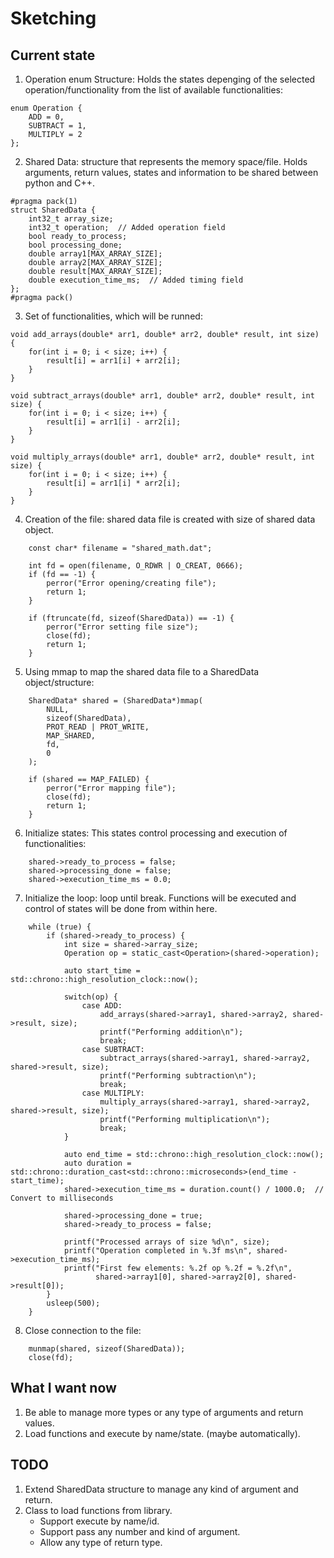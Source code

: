 # Sketching


## Current state
1. Operation enum Structure: Holds the states depenging of the selected 
operation/functionality from the list of available functionalities:
```
enum Operation {
    ADD = 0,
    SUBTRACT = 1,
    MULTIPLY = 2
};
```

2. Shared Data: structure that represents the memory space/file. 
Holds arguments, return values, states and information to be shared
between python and C++.
```
#pragma pack(1)
struct SharedData {
    int32_t array_size;
    int32_t operation;  // Added operation field
    bool ready_to_process;
    bool processing_done;
    double array1[MAX_ARRAY_SIZE];
    double array2[MAX_ARRAY_SIZE];
    double result[MAX_ARRAY_SIZE];
    double execution_time_ms;  // Added timing field
};
#pragma pack()
```

3. Set of functionalities, which will be runned:
```
void add_arrays(double* arr1, double* arr2, double* result, int size) {
    for(int i = 0; i < size; i++) {
        result[i] = arr1[i] + arr2[i];
    }
}

void subtract_arrays(double* arr1, double* arr2, double* result, int size) {
    for(int i = 0; i < size; i++) {
        result[i] = arr1[i] - arr2[i];
    }
}

void multiply_arrays(double* arr1, double* arr2, double* result, int size) {
    for(int i = 0; i < size; i++) {
        result[i] = arr1[i] * arr2[i];
    }
}
```

4. Creation of the file: shared data file is created with size of shared data object.
```
    const char* filename = "shared_math.dat";
    
    int fd = open(filename, O_RDWR | O_CREAT, 0666);
    if (fd == -1) {
        perror("Error opening/creating file");
        return 1;
    }

    if (ftruncate(fd, sizeof(SharedData)) == -1) {
        perror("Error setting file size");
        close(fd);
        return 1;
    }
```

5. Using mmap to map the shared data file to a SharedData object/structure:
```
    SharedData* shared = (SharedData*)mmap(
        NULL, 
        sizeof(SharedData), 
        PROT_READ | PROT_WRITE, 
        MAP_SHARED, 
        fd, 
        0
    );

    if (shared == MAP_FAILED) {
        perror("Error mapping file");
        close(fd);
        return 1;
    }
```

6. Initialize states: This states control processing and execution of functionalities:
```
    shared->ready_to_process = false;
    shared->processing_done = false;
    shared->execution_time_ms = 0.0;
```

7. Initialize the loop: loop until break. Functions will be executed and
control of states will be done from within here.
```
    while (true) {
        if (shared->ready_to_process) {
            int size = shared->array_size;
            Operation op = static_cast<Operation>(shared->operation);
            
            auto start_time = std::chrono::high_resolution_clock::now();
            
            switch(op) {
                case ADD:
                    add_arrays(shared->array1, shared->array2, shared->result, size);
                    printf("Performing addition\n");
                    break;
                case SUBTRACT:
                    subtract_arrays(shared->array1, shared->array2, shared->result, size);
                    printf("Performing subtraction\n");
                    break;
                case MULTIPLY:
                    multiply_arrays(shared->array1, shared->array2, shared->result, size);
                    printf("Performing multiplication\n");
                    break;
            }
            
            auto end_time = std::chrono::high_resolution_clock::now();
            auto duration = std::chrono::duration_cast<std::chrono::microseconds>(end_time - start_time);
            shared->execution_time_ms = duration.count() / 1000.0;  // Convert to milliseconds

            shared->processing_done = true;
            shared->ready_to_process = false;

            printf("Processed arrays of size %d\n", size);
            printf("Operation completed in %.3f ms\n", shared->execution_time_ms);
            printf("First few elements: %.2f op %.2f = %.2f\n", 
                   shared->array1[0], shared->array2[0], shared->result[0]);
        }
        usleep(500);
    }
```

8. Close connection to the file:
```
    munmap(shared, sizeof(SharedData));
    close(fd);
```

## What I want now
1. Be able to manage more types or any type of arguments and return values.
2. Load functions and execute by name/state. (maybe automatically).

## TODO 
1. Extend SharedData structure to manage any kind of argument and return.
2. Class to load functions from library.
    - Support execute by name/id.
    - Support pass any number and kind of argument.
    - Allow any type of return type.

